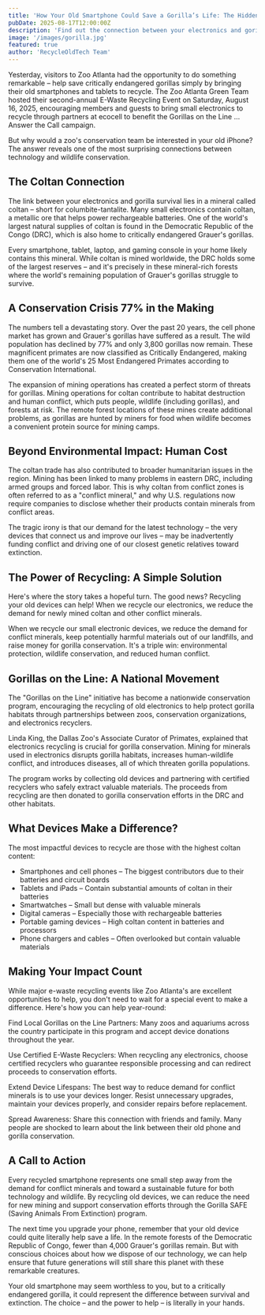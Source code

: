 ```yaml
---
title: 'How Your Old Smartphone Could Save a Gorilla’s Life: The Hidden Wildlife Connection'
pubDate: 2025-08-17T12:00:00Z
description: 'Find out the connection between your electronics and gorilla survival and see how you can make an impact.'
image: '/images/gorilla.jpg'
featured: true
author: 'RecycleOldTech Team'
---
```


Yesterday, visitors to Zoo Atlanta had the opportunity to do something remarkable – help save critically endangered gorillas simply by bringing their old smartphones and tablets to recycle. The Zoo Atlanta Green Team hosted their second-annual E-Waste Recycling Event on Saturday, August 16, 2025, encouraging members and guests to bring small electronics to recycle through partners at ecocell to benefit the Gorillas on the Line … Answer the Call campaign.

But why would a zoo's conservation team be interested in your old iPhone? The answer reveals one of the most surprising connections between technology and wildlife conservation.

## The Coltan Connection

The link between your electronics and gorilla survival lies in a mineral called coltan – short for columbite-tantalite. Many small electronics contain coltan, a metallic ore that helps power rechargeable batteries. One of the world's largest natural supplies of coltan is found in the Democratic Republic of the Congo (DRC), which is also home to critically endangered Grauer's gorillas.

Every smartphone, tablet, laptop, and gaming console in your home likely contains this mineral. While coltan is mined worldwide, the DRC holds some of the largest reserves – and it's precisely in these mineral-rich forests where the world's remaining population of Grauer's gorillas struggle to survive.

## A Conservation Crisis 77% in the Making

The numbers tell a devastating story. Over the past 20 years, the cell phone market has grown and Grauer's gorillas have suffered as a result. The wild population has declined by 77% and only 3,800 gorillas now remain. These magnificent primates are now classified as Critically Endangered, making them one of the world's 25 Most Endangered Primates according to Conservation International.

The expansion of mining operations has created a perfect storm of threats for gorillas. Mining operations for coltan contribute to habitat destruction and human conflict, which puts people, wildlife (including gorillas), and forests at risk. The remote forest locations of these mines create additional problems, as gorillas are hunted by miners for food when wildlife becomes a convenient protein source for mining camps.

## Beyond Environmental Impact: Human Cost

The coltan trade has also contributed to broader humanitarian issues in the region. Mining has been linked to many problems in eastern DRC, including armed groups and forced labor. This is why coltan from conflict zones is often referred to as a "conflict mineral," and why U.S. regulations now require companies to disclose whether their products contain minerals from conflict areas.

The tragic irony is that our demand for the latest technology – the very devices that connect us and improve our lives – may be inadvertently funding conflict and driving one of our closest genetic relatives toward extinction.

## The Power of Recycling: A Simple Solution

Here's where the story takes a hopeful turn. The good news? Recycling your old devices can help! When we recycle our electronics, we reduce the demand for newly mined coltan and other conflict minerals.

When we recycle our small electronic devices, we reduce the demand for conflict minerals, keep potentially harmful materials out of our landfills, and raise money for gorilla conservation. It's a triple win: environmental protection, wildlife conservation, and reduced human conflict.

## Gorillas on the Line: A National Movement

The "Gorillas on the Line" initiative has become a nationwide conservation program, encouraging the recycling of old electronics to help protect gorilla habitats through partnerships between zoos, conservation organizations, and electronics recyclers.

Linda King, the Dallas Zoo's Associate Curator of Primates, explained that electronics recycling is crucial for gorilla conservation. Mining for minerals used in electronics disrupts gorilla habitats, increases human-wildlife conflict, and introduces diseases, all of which threaten gorilla populations.

The program works by collecting old devices and partnering with certified recyclers who safely extract valuable materials. The proceeds from recycling are then donated to gorilla conservation efforts in the DRC and other habitats.

## What Devices Make a Difference?

The most impactful devices to recycle are those with the highest coltan content:

- Smartphones and cell phones – The biggest contributors due to their batteries and circuit boards
- Tablets and iPads – Contain substantial amounts of coltan in their batteries
- Smartwatches – Small but dense with valuable minerals
- Digital cameras – Especially those with rechargeable batteries
- Portable gaming devices – High coltan content in batteries and processors
- Phone chargers and cables – Often overlooked but contain valuable materials

## Making Your Impact Count

While major e-waste recycling events like Zoo Atlanta's are excellent opportunities to help, you don't need to wait for a special event to make a difference. Here's how you can help year-round:

Find Local Gorillas on the Line Partners: Many zoos and aquariums across the country participate in this program and accept device donations throughout the year.

Use Certified E-Waste Recyclers: When recycling any electronics, choose certified recyclers who guarantee responsible processing and can redirect proceeds to conservation efforts.

Extend Device Lifespans: The best way to reduce demand for conflict minerals is to use your devices longer. Resist unnecessary upgrades, maintain your devices properly, and consider repairs before replacement.

Spread Awareness: Share this connection with friends and family. Many people are shocked to learn about the link between their old phone and gorilla conservation.

## A Call to Action

Every recycled smartphone represents one small step away from the demand for conflict minerals and toward a sustainable future for both technology and wildlife. By recycling old devices, we can reduce the need for new mining and support conservation efforts through the Gorilla SAFE (Saving Animals From Extinction) program.

The next time you upgrade your phone, remember that your old device could quite literally help save a life. In the remote forests of the Democratic Republic of Congo, fewer than 4,000 Grauer's gorillas remain. But with conscious choices about how we dispose of our technology, we can help ensure that future generations will still share this planet with these remarkable creatures.

Your old smartphone may seem worthless to you, but to a critically endangered gorilla, it could represent the difference between survival and extinction. The choice – and the power to help – is literally in your hands.
